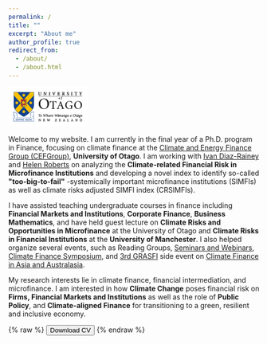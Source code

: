 ```yaml
---
permalink: /
title: ""
excerpt: "About me"
author_profile: true
redirect_from: 
  - /about/
  - /about.html
---
```

![](../images/otago_logo.png)

Welcome to my website. I am currently in the final year of a Ph.D. program in Finance, focusing on climate finance at the [Climate and Energy Finance Group (CEFGroup)](https://blogs.otago.ac.nz/cefg/), **University of Otago**. I am working with [Ivan Diaz-Rainey](https://www.otago.ac.nz/accountancyfinance/staff/otago032953.html) and [Helen Roberts](https://www.otago.ac.nz/accountancyfinance/staff/helenroberts.html) on analyzing the **Climate-related Financial Risk in Microfinance Institutions** and developing a novel index to identify so-called **"too-big-to-fail"** -systemically important microfinance institutions (SIMFIs) as well as climate risks adjusted SIMFI index (CRSIMFIs).

I have assisted teaching undergraduate courses in finance including **Financial Markets and Institutions**, **Corporate Finance**, **Business Mathematics**, and have held guest lecture on **Climate Risks and Opportunities in Microfinance** at the University of Otago and **Climate Risks in Financial Institutions** at the **University of Manchester**. I also helped organize several events, such as Reading Groups, [Seminars and Webinars](https://blogs.otago.ac.nz/cefg/cefgroup-webinar-do-firms-experiencing-more-wildfires-disclose-more-wildfire-information-in-their-10-ks/), [Climate Finance Symposium](https://blogs.otago.ac.nz/cefg/cefgroup-past-events/call-for-papers-1st-cefgroup-climate-finance-symposium/), and [3rd GRASFI](https://www.susfinalliance2020.org/) side event on [Climate Finance in Asia and Australasia](https://blogs.otago.ac.nz/cefg/online-workshop-on-climate-finance-in-asia-and-australasia/).

My research interests lie in climate finance, financial intermediation, and microfinance. I am interested in how **Climate Change** poses financial risk on **Firms, Financial Markets and Institutions** as well as the role of **Public Policy**, and **Climate-aligned Finance** for transitioning to a green, resilient and inclusive economy.

{% raw %}
<button onclick="window.open('/files/IFTEKHAR_CV.pdf')">Download CV</button>
{% endraw %}
